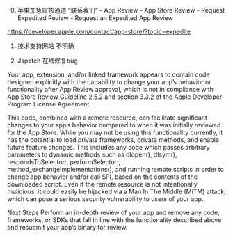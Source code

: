 0. 苹果加急审核通道
“联系我们” - App Review - App Store Review - Request Expedited Review - Request an Expedited App Review

https://developer.apple.com/contact/app-store/?topic=expedite

1. 技术支持网站 不明确

2. Jspatch 在线修复bug

Your app, extension, and/or linked framework appears to contain code designed explicitly with the capability to change your app’s behavior or functionality after App Review approval, which is not in compliance with App Store Review Guideline 2.5.2 and section 3.3.2 of the Apple Developer Program License Agreement.

 This code, combined with a remote resource, can facilitate significant changes to your app’s behavior compared to when it was initially reviewed for the App Store. While you may not be using this functionality currently, it has the potential to load private frameworks, private methods, and enable future feature changes. This includes any code which passes arbitrary parameters to dynamic methods such as dlopen(), dlsym(), respondsToSelector:, performSelector:, method_exchangeImplementations(), and running remote scripts in order to change app behavior and/or call SPI, based on the contents of the downloaded script. Even if the remote resource is not intentionally malicious, it could easily be hijacked via a Man In The Middle (MiTM) attack, which can pose a serious security vulnerability to users of your app.

  Next Steps   Perform an in-depth review of your app and remove any code, frameworks, or SDKs that fall in line with the functionality described above and resubmit your app’s binary for review.
